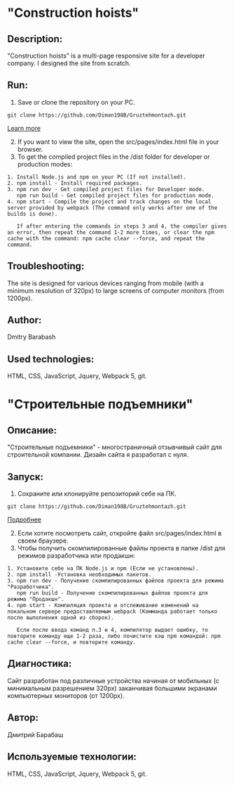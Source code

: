 # "Сonstruction hoists"

## Description:
"Сonstruction hoists" is a multi-page responsive site for a developer company. I designed the site from scratch.

## Run:
1. Save or clone the repository on your PC. 
```
git clone https://github.com/Diman198B/Gruztehmontazh.git       
```
[Learn more](https://git-scm.com/book/ru/v2/Приложение-C%3A-Команды-Git-Клонирование-и-создание-репозиториев)

2. If you want to view the site, open the src/pages/index.html file in your browser.
3. To get the compiled project files in the /dist folder for developer or production modes:
```
1. Install Node.js and npm on your PC (If not installed).
2. npm install - Install required packages.
3. npm run dev - Get compiled project files for Developer mode.
   npm run build - Get compiled project files for production mode.
4. npm start - Compile the project and track changes on the local server provided by webpack (The command only works after one of the builds is done).
   
   If after entering the commands in steps 3 and 4, the compiler gives an error, then repeat the command 1-2 more times, or clear the npm cache with the command: npm cache clear --force, and repeat the command.
```

## Troubleshooting:
The site is designed for various devices ranging from mobile (with a minimum resolution of 320px) to large screens of computer monitors (from 1200px).

## Author:
Dmitry Barabash
 
## Used technologies:
HTML, CSS, JavaScript, Jquery, Webpack 5, git.  





# "Строительные подъемники"

## Описание:
"Строительные подъемники" - многостраничный отзывчивый сайт для строительной компании. Дизайн сайта я разработал с нуля.

## Запуск: 
1. Сохраните или клонируйте репозиторий себе на ПК.  
```
git clone https://github.com/Diman198B/Gruztehmontazh.git
```
[Подробнее](https://git-scm.com/book/ru/v2/Приложение-C%3A-Команды-Git-Клонирование-и-создание-репозиториев)

2. Если хотите посмотреть сайт, откройте файл src/pages/index.html в своем браузере.
3. Чтобы получить скомпилированные файлы проекта в папке /dist для режимов разработчика или продакшн:
```
1. Установите себе на ПК Node.js и npm (Если не установлены).
2. npm install -Установка необходимых пакетов.
3. npm run dev - Получение скомпилированных файлов проекта для режима "Разработчика".
   npm run build - Получение скомпилированных файлов проекта для режима "Продакшн".
4. npm start - Компиляция проекта и отслеживание изменений на локальном сервере предоставляемым webpack (Комманда работает только после выполнения одной из сборок).

   Если после ввода команд п.3 и 4, компилятор выдает ошибку, то повторите команду еще 1-2 раза, либо почистите кэш npm командой: npm cache clear --force, и повторите команду. 
```

## Диагностика:
Сайт разработан под различные устройства начиная от мобильных (с минимальным разрешением 320px) заканчивая большими экранами компьютерных мониторов (от 1200px). 

## Автор:
Дмитрий Барабаш
 
## Используемые технологии:
HTML, CSS, JavaScript, Jquery, Webpack 5, git.  
